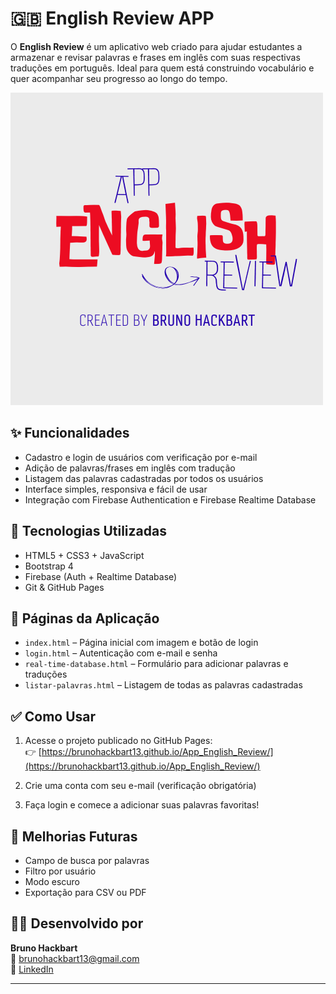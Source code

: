 # 🇬🇧 English Review APP

O **English Review** é um aplicativo web criado para ajudar estudantes a armazenar e revisar palavras e frases em inglês com suas respectivas traduções em português. Ideal para quem está construindo vocabulário e quer acompanhar seu progresso ao longo do tempo.

![Imagem do App](App.png)

## ✨ Funcionalidades

- Cadastro e login de usuários com verificação por e-mail
- Adição de palavras/frases em inglês com tradução
- Listagem das palavras cadastradas por todos os usuários
- Interface simples, responsiva e fácil de usar
- Integração com Firebase Authentication e Firebase Realtime Database

## 🚀 Tecnologias Utilizadas

- HTML5 + CSS3 + JavaScript
- Bootstrap 4
- Firebase (Auth + Realtime Database)
- Git & GitHub Pages

## 📁 Páginas da Aplicação

- `index.html` – Página inicial com imagem e botão de login
- `login.html` – Autenticação com e-mail e senha
- `real-time-database.html` – Formulário para adicionar palavras e traduções
- `listar-palavras.html` – Listagem de todas as palavras cadastradas

## ✅ Como Usar

1. Acesse o projeto publicado no GitHub Pages:  
   👉 [https://brunohackbart13.github.io/App_English_Review/](https://brunohackbart13.github.io/App_English_Review/)

2. Crie uma conta com seu e-mail (verificação obrigatória)

3. Faça login e comece a adicionar suas palavras favoritas!

## 🧠 Melhorias Futuras

- Campo de busca por palavras
- Filtro por usuário
- Modo escuro
- Exportação para CSV ou PDF

## 🙋‍♂️ Desenvolvido por

**Bruno Hackbart**  
📧 brunohackbart13@gmail.com  
🔗 [LinkedIn](https://www.linkedin.com/in/brunohackbart/)

---

